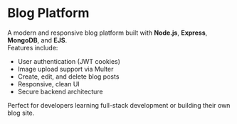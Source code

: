 # Blog Platform

A modern and responsive blog platform built with **Node.js**, **Express**, **MongoDB**, and **EJS**.  
Features include:

- User authentication (JWT cookies)
- Image upload support via Multer
- Create, edit, and delete blog posts
- Responsive, clean UI
- Secure backend architecture

Perfect for developers learning full-stack development or building their own blog site.
